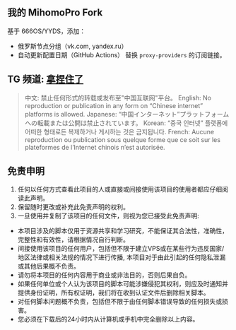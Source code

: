 ## 我的 MihomoPro Fork
基于 666OS/YYDS，添加：
- 俄罗斯节点分组（vk.com, yandex.ru）
- 自动更新配置日期（GitHub Actions）
替换 `proxy-providers` 的订阅链接。

## TG 频道: [拿捏住了](https://t.me/Pinched666)

> 中文: 禁止任何形式的转载或发布至"中国互联网"平台。
> English: No reproduction or publication in any form on “Chinese internet” platforms is allowed.
> Japanese: “中国インターネット”プラットフォームへの転載または公開は禁止されています。
> Korean: “중국 인터넷” 플랫폼에 어떠한 형태로든 복제하거나 게시하는 것은 금지됩니다.
> French: Aucune reproduction ou publication sous quelque forme que ce soit sur les plateformes de l’Internet chinois n’est autorisée.
 
## 免责申明
1. 任何以任何方式查看此项目的人或直接或间接使用该项目的使用者都应仔细阅读此声明。
2. 保留随时更改或补充此免责声明的权利。
3. 一旦使用并复制了该项目的任何文件，则视为您已接受此免责声明:
- 本项目涉及的脚本仅用于资源共享和学习研究，不能保证其合法性，准确性，完整性和有效性，请根据情况自行判断。
- 间接使用该项目的任何用户，包括但不限于建立VPS或在某些行为违反国家/地区法律或相关法规的情况下进行传播, 本项目对于由此引起的任何隐私泄漏或其他后果概不负责。
- 请勿将本项目的任何内容用于商业或非法目的，否则后果自负。
- 如果任何单位或个人认为该项目的脚本可能涉嫌侵犯其权利，则应及时通知并提供身份证明，所有权证明，我们将在收到认证文件后删除相关脚本。
- 对任何脚本问题概不负责，包括但不限于由任何脚本错误导致的任何损失或损害。
- 您必须在下载后的24小时内从计算机或手机中完全删除以上内容。
